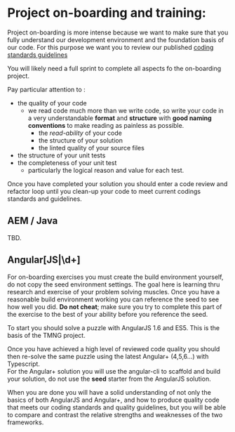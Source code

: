 # Project on-boarding and training:

Project on-boarding is more intense because we want to make sure that you fully understand our development environment
and the foundation basis of our code.  For this purpose we want you to review our published
[coding standards guidelines](https://tmobile.atlassian.net/wiki/spaces/MAG/pages/194675089/c.+Coding+Guidelines+and+Best+Practices)

You will likely need a full sprint to complete all aspects fo the on-boarding project.

Pay particular attention to :

- the quality of your code
    - we read code much more than we write code, so write your code in a very understandable **format** and **structure** with **good naming conventions** to make reading as painless as possible.
        - the *read-ability* of your code
        - the structure of your solution
        - the linted quality of your source files
- the structure of your unit tests
- the completeness of your unit test
    - particularly the logical reason and value for each test.


Once you have completed your solution you should enter a code review and refactor loop until you clean-up your code to meet current codings standards and guidelines.


## AEM / Java

TBD.


## Angular\[JS|\d+\]

For on-boarding exercises you must create the build environment yourself, do not copy the seed environment settings.
The goal here is learning thru research and exercise of your problem solving muscles.  Once you have a reasonable
build environment working you can reference the seed to see how well you did.  **Do not cheat**;
make sure you try to complete this part of the exercise to the best of your ability before you reference the seed.

To start you should solve a puzzle with AngularJS 1.6 and ES5.  This is the basis of the TMNG project.

Once you have achieved a high level of reviewed code quality you should then re-solve the same puzzle using the latest Angular+ (4,5,6...) with Typescript.  
For the Angular+ solution you will use the angular-cli to scaffold and build your solution, do not use the **seed** starter from the AngularJS solution.

When you are done you will have a solid understanding of not only the basics of both AngularJS and Angular+,
and how to produce quality code that meets our coding standards and quality guidelines,
but you will be able to compare and contrast the relative strengths and weaknesses of the two frameworks.



